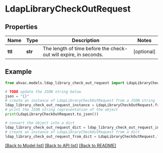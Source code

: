 # LdapLibraryCheckOutRequest


## Properties

Name | Type | Description | Notes
------------ | ------------- | ------------- | -------------
**ttl** | **str** | The length of time before the check-out will expire, in seconds. | [optional] 

## Example

```python
from ahvac.models.ldap_library_check_out_request import LdapLibraryCheckOutRequest

# TODO update the JSON string below
json = "{}"
# create an instance of LdapLibraryCheckOutRequest from a JSON string
ldap_library_check_out_request_instance = LdapLibraryCheckOutRequest.from_json(json)
# print the JSON string representation of the object
print(LdapLibraryCheckOutRequest.to_json())

# convert the object into a dict
ldap_library_check_out_request_dict = ldap_library_check_out_request_instance.to_dict()
# create an instance of LdapLibraryCheckOutRequest from a dict
ldap_library_check_out_request_from_dict = LdapLibraryCheckOutRequest.from_dict(ldap_library_check_out_request_dict)
```
[[Back to Model list]](../README.md#documentation-for-models) [[Back to API list]](../README.md#documentation-for-api-endpoints) [[Back to README]](../README.md)


